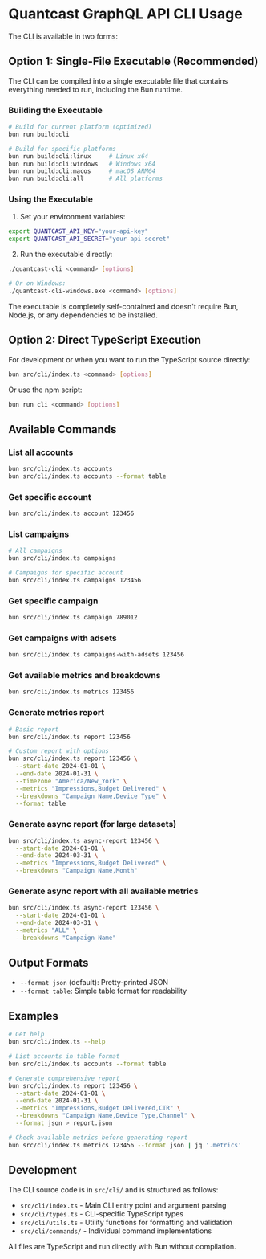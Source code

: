# Quantcast GraphQL API CLI Usage

The CLI is available in two forms:

## Option 1: Single-File Executable (Recommended)

The CLI can be compiled into a single executable file that contains everything needed to run, including the Bun runtime.

### Building the Executable

```bash
# Build for current platform (optimized)
bun run build:cli

# Build for specific platforms
bun run build:cli:linux     # Linux x64
bun run build:cli:windows   # Windows x64  
bun run build:cli:macos     # macOS ARM64
bun run build:cli:all       # All platforms
```

### Using the Executable

1. Set your environment variables:
```bash
export QUANTCAST_API_KEY="your-api-key"
export QUANTCAST_API_SECRET="your-api-secret"
```

2. Run the executable directly:
```bash
./quantcast-cli <command> [options]

# Or on Windows:
./quantcast-cli-windows.exe <command> [options]
```

The executable is completely self-contained and doesn't require Bun, Node.js, or any dependencies to be installed.

## Option 2: Direct TypeScript Execution

For development or when you want to run the TypeScript source directly:

```bash
bun src/cli/index.ts <command> [options]
```

Or use the npm script:
```bash
bun run cli <command> [options]
```

## Available Commands

### List all accounts
```bash
bun src/cli/index.ts accounts
bun src/cli/index.ts accounts --format table
```

### Get specific account
```bash
bun src/cli/index.ts account 123456
```

### List campaigns
```bash
# All campaigns
bun src/cli/index.ts campaigns

# Campaigns for specific account
bun src/cli/index.ts campaigns 123456
```

### Get specific campaign
```bash
bun src/cli/index.ts campaign 789012
```

### Get campaigns with adsets
```bash
bun src/cli/index.ts campaigns-with-adsets 123456
```

### Get available metrics and breakdowns
```bash
bun src/cli/index.ts metrics 123456
```

### Generate metrics report
```bash
# Basic report
bun src/cli/index.ts report 123456

# Custom report with options
bun src/cli/index.ts report 123456 \
  --start-date 2024-01-01 \
  --end-date 2024-01-31 \
  --timezone "America/New_York" \
  --metrics "Impressions,Budget Delivered" \
  --breakdowns "Campaign Name,Device Type" \
  --format table
```

### Generate async report (for large datasets)
```bash
bun src/cli/index.ts async-report 123456 \
  --start-date 2024-01-01 \
  --end-date 2024-03-31 \
  --metrics "Impressions,Budget Delivered" \
  --breakdowns "Campaign Name,Month"
```

### Generate async report with all available metrics
```bash
bun src/cli/index.ts async-report 123456 \
  --start-date 2024-01-01 \
  --end-date 2024-03-31 \
  --metrics "ALL" \
  --breakdowns "Campaign Name"
```

## Output Formats

- `--format json` (default): Pretty-printed JSON
- `--format table`: Simple table format for readability

## Examples

```bash
# Get help
bun src/cli/index.ts --help

# List accounts in table format
bun src/cli/index.ts accounts --format table

# Generate comprehensive report
bun src/cli/index.ts report 123456 \
  --start-date 2024-01-01 \
  --end-date 2024-01-31 \
  --metrics "Impressions,Budget Delivered,CTR" \
  --breakdowns "Campaign Name,Device Type,Channel" \
  --format json > report.json

# Check available metrics before generating report
bun src/cli/index.ts metrics 123456 --format json | jq '.metrics'
```

## Development

The CLI source code is in `src/cli/` and is structured as follows:
- `src/cli/index.ts` - Main CLI entry point and argument parsing
- `src/cli/types.ts` - CLI-specific TypeScript types
- `src/cli/utils.ts` - Utility functions for formatting and validation
- `src/cli/commands/` - Individual command implementations

All files are TypeScript and run directly with Bun without compilation.